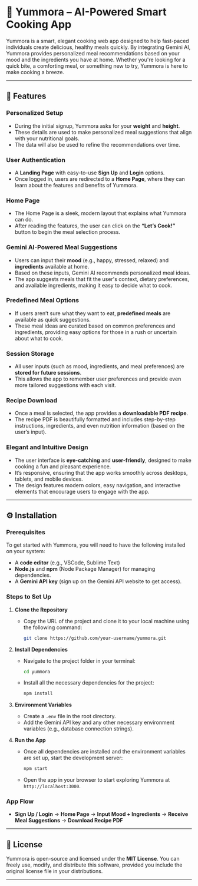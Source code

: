 # 🍳 Yummora – AI-Powered Smart Cooking App

Yummora is a smart, elegant cooking web app designed to help fast-paced individuals create delicious, healthy meals quickly. By integrating Gemini AI, Yummora provides personalized meal recommendations based on your mood and the ingredients you have at home. Whether you're looking for a quick bite, a comforting meal, or something new to try, Yummora is here to make cooking a breeze.

---

## 🚀 Features

### **Personalized Setup**
- During the initial signup, Yummora asks for your **weight** and **height**.
- These details are used to make personalized meal suggestions that align with your nutritional goals.
- The data will also be used to refine the recommendations over time.

### **User Authentication**
- A **Landing Page** with easy-to-use **Sign Up** and **Login** options.
- Once logged in, users are redirected to a **Home Page**, where they can learn about the features and benefits of Yummora.

### **Home Page**
- The Home Page is a sleek, modern layout that explains what Yummora can do.
- After reading the features, the user can click on the **“Let’s Cook!”** button to begin the meal selection process.

### **Gemini AI-Powered Meal Suggestions**
- Users can input their **mood** (e.g., happy, stressed, relaxed) and **ingredients** available at home.
- Based on these inputs, Gemini AI recommends personalized meal ideas.
- The app suggests meals that fit the user's context, dietary preferences, and available ingredients, making it easy to decide what to cook.

### **Predefined Meal Options**
- If users aren’t sure what they want to eat, **predefined meals** are available as quick suggestions.
- These meal ideas are curated based on common preferences and ingredients, providing easy options for those in a rush or uncertain about what to cook.

### **Session Storage**
- All user inputs (such as mood, ingredients, and meal preferences) are **stored for future sessions**.
- This allows the app to remember user preferences and provide even more tailored suggestions with each visit.

### **Recipe Download**
- Once a meal is selected, the app provides a **downloadable PDF recipe**.
- The recipe PDF is beautifully formatted and includes step-by-step instructions, ingredients, and even nutrition information (based on the user’s input).

### **Elegant and Intuitive Design**
- The user interface is **eye-catching** and **user-friendly**, designed to make cooking a fun and pleasant experience.
- It’s responsive, ensuring that the app works smoothly across desktops, tablets, and mobile devices.
- The design features modern colors, easy navigation, and interactive elements that encourage users to engage with the app.

---

## ⚙️ Installation

### **Prerequisites**
To get started with Yummora, you will need to have the following installed on your system:
- A **code editor** (e.g., VSCode, Sublime Text)
- **Node.js** and **npm** (Node Package Manager) for managing dependencies.
- A **Gemini API key** (sign up on the Gemini API website to get access).

### **Steps to Set Up**

1. **Clone the Repository**
   - Copy the URL of the project and clone it to your local machine using the following command:
     ```bash
     git clone https://github.com/your-username/yummora.git
     ```

2. **Install Dependencies**
   - Navigate to the project folder in your terminal:
     ```bash
     cd yummora
     ```
   - Install all the necessary dependencies for the project:
     ```bash
     npm install
     ```

3. **Environment Variables**
   - Create a `.env` file in the root directory.
   - Add the Gemini API key and any other necessary environment variables (e.g., database connection strings).

4. **Run the App**
   - Once all dependencies are installed and the environment variables are set up, start the development server:
     ```bash
     npm start
     ```
   - Open the app in your browser to start exploring Yummora at `http://localhost:3000`.

### **App Flow**
- **Sign Up / Login** → **Home Page** → **Input Mood + Ingredients** → **Receive Meal Suggestions** → **Download Recipe PDF**

---

## 📜 License

Yummora is open-source and licensed under the **MIT License**. You can freely use, modify, and distribute this software, provided you include the original license file in your distributions.

---
